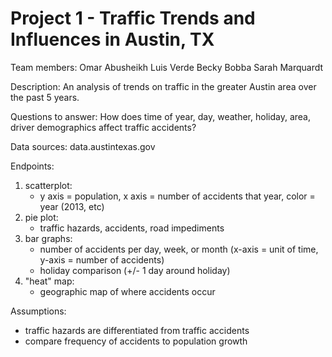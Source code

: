 # Project 1 - Traffic Trends and Influences in Austin, TX

Team members:
Omar Abusheikh
Luis Verde
Becky Bobba
Sarah Marquardt

Description:
An analysis of trends on traffic in the greater Austin area over the past 5 years.

Questions to answer:
How does time of year, day, weather, holiday, area, driver demographics affect traffic accidents?

Data sources: 
data.austintexas.gov


Endpoints:
1. scatterplot:
	- y axis = population, x axis = number of accidents that year, color = year (2013, etc)
2. pie plot:
	- traffic hazards, accidents, road impediments
3. bar graphs:
	- number of accidents per day, week, or month (x-axis = unit of time, y-axis = number of accidents)
	- holiday comparison (+/- 1 day around holiday)
4. "heat" map:
	- geographic map of where accidents occur


Assumptions:
 - traffic hazards are differentiated from traffic accidents
 - compare frequency of accidents to population growth


